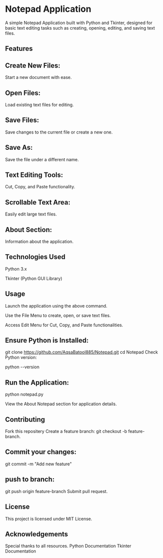# Notepad Application

A simple Notepad Application built with Python and Tkinter, designed for basic text editing tasks such as creating, opening, editing, and saving text files.
## Features

## Create New Files: 
Start a new document with ease.

## Open Files:
Load existing text files for editing.

## Save Files: 
Save changes to the current file or create a new one.

## Save As:
Save the file under a different name.

## Text Editing Tools: 
Cut, Copy, and Paste functionality.

## Scrollable Text Area: 
Easily edit large text files.

## About Section: 
Information about the application.

## Technologies Used

Python 3.x

Tkinter (Python GUI Library)

## Usage

Launch the application using the above command.

Use the File Menu to create, open, or save text files.

Access Edit Menu for Cut, Copy, and Paste functionalities.

## Ensure Python is Installed:
git clone https://github.com/AqsaBatool885/Notepad.git
cd Notepad
Check Python version:

python --version

## Run the Application:

python notepad.py

View the About Notepad section for application details.
## Contributing
Fork this repositery
Create a feature branch:
git checkout -b feature-branch.
## Commit your changes:
git commit -m "Add new feature"
## push to branch:
git push origin feature-branch
Submit pull request.

## License
This project is licensed under MIT License.

## Acknowledgements
Special thanks to all resources.
Python Documentation
Tkinter Documentation
